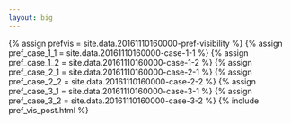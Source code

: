 ```yaml
---
layout: big
---
```

{% assign prefvis = site.data.20161110160000-pref-visibility %}
{% assign pref_case_1_1 = site.data.20161110160000-case-1-1 %}
{% assign pref_case_1_2 = site.data.20161110160000-case-1-2 %}
{% assign pref_case_2_1 = site.data.20161110160000-case-2-1 %}
{% assign pref_case_2_2 = site.data.20161110160000-case-2-2 %}
{% assign pref_case_3_1 = site.data.20161110160000-case-3-1 %}
{% assign pref_case_3_2 = site.data.20161110160000-case-3-2 %}
{% include pref_vis_post.html %}
